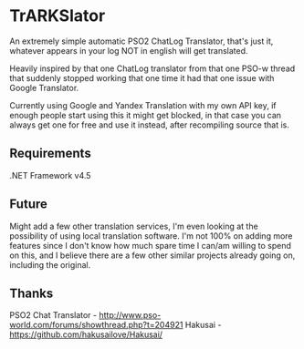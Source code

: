 # TrARKSlator
An extremely simple automatic PSO2 ChatLog Translator, that's just it, whatever appears in your log NOT in english will get translated.

Heavily inspired by that one ChatLog translator from that one PSO-w thread that suddenly stopped working that one time it had that one issue with Google Translator.

Currently using Google and Yandex Translation with my own API key, if enough people start using this it might get blocked, in that case you can always get one for free and use it instead, after recompiling source that is.

## Requirements
.NET Framework v4.5

## Future
Might add a few other translation services, I'm even looking at the possibility of using local translation software.
I'm not 100% on adding more features since I don't know how much spare time I can/am willing to spend on this, and I believe there are a few other similar projects already going on, including the original.

## Thanks
PSO2 Chat Translator - http://www.pso-world.com/forums/showthread.php?t=204921
Hakusai - https://github.com/hakusailove/Hakusai/
